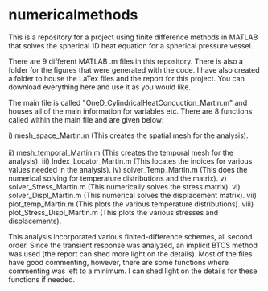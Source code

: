 # numericalmethods
This is a repository for a project using finite difference methods in MATLAB that solves the spherical 1D heat equation for a spherical pressure vessel. 

There are 9 different MATLAB .m files in this repository. There is also a folder for the figures that were generated with the code. I have also created
a folder to house the LaTex files and the report for this project. You can download everything here and use it as you would like. 

The main file is called "OneD_CylindricalHeatConduction_Martin.m" and houses all of the main information for variables etc. There are 8 functions called within the 
main file and are given below:

i)		mesh_space_Martin.m				(This creates the spatial mesh for the analysis). <br> </br>
ii)		mesh_temporal_Martin.m 			(This creates the temporal mesh for the analysis). 
iii)	Index_Locator_Martin.m			(This locates the indices for various values needed in the analysis). 
iv)		solver_Temp_Martin.m			(This does the numerical solving for temperature distributions and the matrix). 
v) 		solver_Stress_Martin.m 			(This numerically solves the stress matrix). 
vi)		solver_Displ_Martin.m 			(This numerical solves the displacement matrix). 
vii)	plot_temp_Martin.m 				(This plots the various temperature distributions). 
viii)	plot_Stress_Displ_Martin.m 		(This plots the various stresses and displacements). 

This analysis incorporated various finited-difference schemes, all second order. Since the transient response was analyzed, an implicit BTCS method was used (the report can shed more light on the details). 
Most of the files have good commenting, however, there are some functions where commenting was left to a minimum. I can shed light on the details for these functions if needed. 
